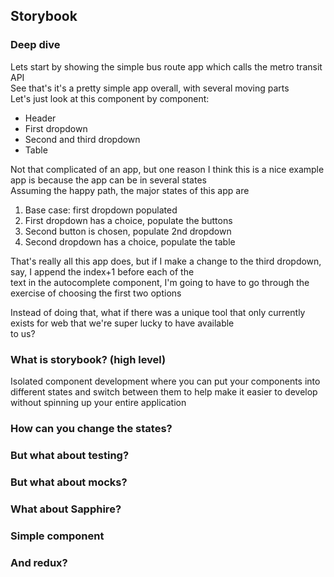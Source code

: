 ## Storybook

### Deep dive
Lets start by showing the simple bus route app which calls the metro transit API  
See that's it's a pretty simple app overall, with several moving parts  
Let's just look at this component by component:
- Header
- First dropdown
- Second and third dropdown
- Table

Not that complicated of an app, but one reason I think this is a nice example app is because the app can be in several states  
Assuming the happy path, the major states of this app are

1. Base case: first dropdown populated 
2. First dropdown has a choice, populate the buttons
3. Second button is chosen, populate 2nd dropdown
4. Second dropdown has a choice, populate the table

That's really all this app does, but if I make a change to the third dropdown, say, I append the index+1 before each of the  
text in the autocomplete component, I'm going to have to go through the exercise of choosing the first two options

Instead of doing that, what if there was a unique tool that only currently exists for web that we're super lucky to have available  
to us?

### What is storybook? (high level)
Isolated component development where you can put your components into different states 
and switch between them to help make it easier to develop without spinning up your entire application

### How can you change the states?

### But what about testing?

### But what about mocks?

### What about Sapphire?

### Simple component

### And redux?
